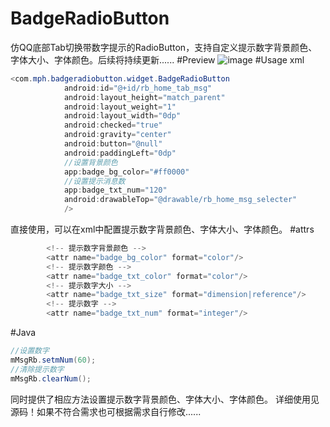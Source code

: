 # BadgeRadioButton
仿QQ底部Tab切换带数字提示的RadioButton，支持自定义提示数字背景颜色、字体大小、字体颜色。后续将持续更新......
#Preview
![image](https://github.com/hcs-xph/BadgeRadioButton/blob/master/screen/badge.gif)
#Usage xml
```java
<com.mph.badgeradiobutton.widget.BadgeRadioButton
            android:id="@+id/rb_home_tab_msg"
            android:layout_height="match_parent"
            android:layout_weight="1"
            android:layout_width="0dp"
            android:checked="true"
            android:gravity="center"
            android:button="@null"
            android:paddingLeft="0dp"
            //设置背景颜色
            app:badge_bg_color="#ff0000"
            //设置提示消息数
            app:badge_txt_num="120"
            android:drawableTop="@drawable/rb_home_msg_selecter"
            />
```
直接使用，可以在xml中配置提示数字背景颜色、字体大小、字体颜色。
#attrs
```java
        <!-- 提示数字背景颜色 -->
        <attr name="badge_bg_color" format="color"/>
        <!-- 提示数字颜色 -->
        <attr name="badge_txt_color" format="color"/>
        <!-- 提示数字大小 -->
        <attr name="badge_txt_size" format="dimension|reference"/>
        <!-- 提示数字 -->
        <attr name="badge_txt_num" format="integer"/>
```
#Java
```java
//设置数字
mMsgRb.setmNum(60);
//清除提示数字
mMsgRb.clearNum();
```
同时提供了相应方法设置提示数字背景颜色、字体大小、字体颜色。
详细使用见源码！如果不符合需求也可根据需求自行修改......
